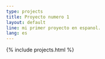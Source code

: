 ```yaml
---
type: projects
title: Proyecto numero 1
layout: default
line: mi primer proyecto en espanol.
lang: es
---
```


{% include projects.html %}